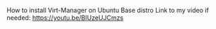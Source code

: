 How to install Virt-Manager on Ubuntu Base distro
Link to my video if needed:
https://youtu.be/BIUzeUJCmzs
